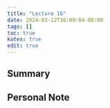 ```yaml
---
title: "Lecture 16"
date: 2024-03-12T16:09:04-06:00
tags: []
toc: true
katex: true
edit: true
---
```


## Summary

## Personal Note